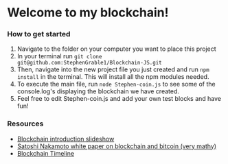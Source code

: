 <h1>Welcome to my blockchain!</h1>

<h3>How to get started</h3>
<ol>
<li>Navigate to the folder on your computer you want to place this project</li>
<li>In your terminal run <code>git clone git@github.com:StephenGrable1/Blockchain-JS.git</code></li>
<li>Then, navigate into the new project file you just created and run <code>npm install</code> in the terminal. This will install all the npm modules needed.</li>
<li>To execute the main file, run <code>node Stephen-coin.js</code> to see some of the console.log's displaying the blockchain we have created.</li>
<li>Feel free to edit Stephen-coin.js and add your own test blocks and have fun!</li>
</ol>

<h3>Resources</h3>
<ul>
<li><a href="https://docs.google.com/presentation/d/1Yw3exwjrk1Z9J4ANQk2yg76qHnqzTSypHoQKWPyrEzY/edit?usp=sharing">Blockchain introduction slideshow</a></li>
<li><a href="https://bitcoin.org/bitcoin.pdf">Satoshi Nakamoto white paper on blockchain and bitcoin (very mathy)</a></li>
<li><a href="https://www.grantthornton.global/globalassets/1.-member-firms/global/insights/blockchain-hub/blockchain-timeline_final.pdf">Blockchain Timeline</a></li>
</ul>